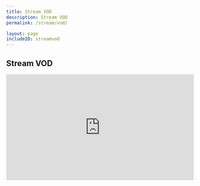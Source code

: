 ```yaml
---
title: Stream VOD
description: Stream VOD
permalink: /stream/vod/

layout: page
includeID: streamvod
---
```


## Stream VOD
<div style="position: relative; padding-top: 56.25%;"><iframe src="https://iframe.videodelivery.net/51f8086e8e09dc233deabcf266cc2d5f?muted=true&autoplay=true&poster=https%3A%2F%2Fvideodelivery.net%2F51f8086e8e09dc233deabcf266cc2d5f%2Fthumbnails%2Fthumbnail.jpg%3Ftime%3D%26height%3D600" style="border: none; position: absolute; top: 0; left: 0; height: 100%; width: 100%;" allow="accelerometer; gyroscope; autoplay; encrypted-media; picture-in-picture;" allowfullscreen="true"></iframe></div>